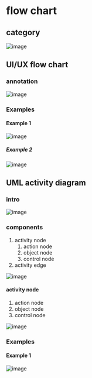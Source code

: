 # flow chart
## category
![image](https://github.com/user-attachments/assets/e828d5ec-b1ca-43db-9099-0a69fd0fa6fb)

## UI/UX flow chart
### annotation
![image](https://github.com/user-attachments/assets/2c52bb70-6e61-4622-9a71-97dffd8b8372)

### Examples
#### Example 1

![image](https://github.com/user-attachments/assets/b3f7545e-38a3-4bd7-9316-c55bd2ef9575)

##### Example 2

![image](https://github.com/user-attachments/assets/df88d757-e188-4831-92c7-fdb8aea306c6)

## UML activity diagram
### intro
![image](https://github.com/user-attachments/assets/2d8972d1-fa87-4f90-8f90-86bdc9b21b24)

### components
1. activity node
   1. action node
   2. object node
   3. control node
2. activity edge

![image](https://github.com/user-attachments/assets/daa4d8b6-1eae-4fd6-8020-bbad60d1b269)

#### activity node
1. action node
2. object node
3. control node

![image](https://github.com/user-attachments/assets/7fd0331d-8025-416f-9dbc-2032b4ad65ec)

### Examples
#### Example 1
![image](https://github.com/user-attachments/assets/65a33fc1-763a-49eb-9606-02ff5e2151a2)

